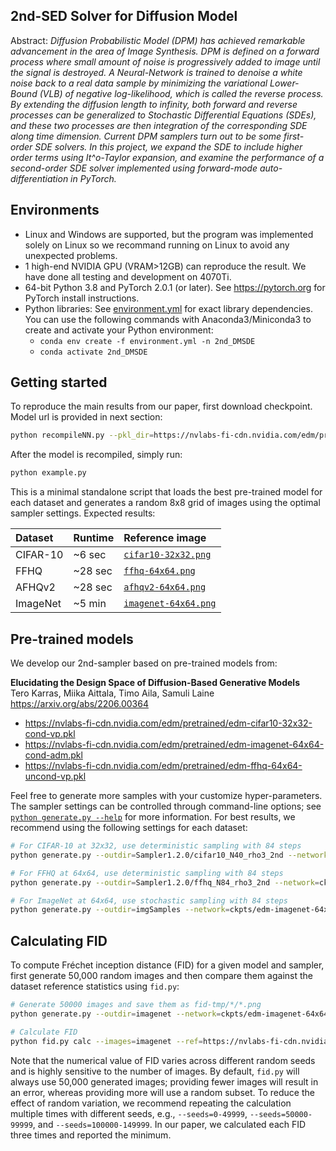 ## 2nd-SED Solver for Diffusion Model</sub>

Abstract: *Diffusion Probabilistic Model (DPM) has achieved remarkable advancement in the area of Image Synthesis. DPM is defined on a forward process where small amount of noise is progressively added to image until the signal is destroyed. A Neural-Network is trained to denoise a white noise back to a real data sample by minimizing the variational Lower-Bound (VLB) of negative log-likelihood, which is called the reverse process. By extending the diffusion length to infinity, both forward and reverse processes can be generalized to Stochastic Differential Equations (SDEs), and these two processes are then integration of the corresponding SDE along time dimension. Current DPM samplers turn out to be some first-order SDE solvers. In this project, we expand the SDE to include higher order terms using It\^o-Taylor expansion, and examine the performance of a second-order SDE solver implemented using forward-mode auto-differentiation in PyTorch.*

## Environments

* Linux and Windows are supported, but the program was implemented solely on Linux so we recommand running on Linux to avoid any unexpected problems.
* 1 high-end NVIDIA GPU (VRAM>12GB) can reproduce the result. We have done all testing and development on 4070Ti.
* 64-bit Python 3.8 and PyTorch 2.0.1 (or later). See https://pytorch.org for PyTorch install instructions.
* Python libraries: See [environment.yml](./environment.yml) for exact library dependencies. You can use the following commands with Anaconda3/Miniconda3 to create and activate your Python environment:
  - `conda env create -f environment.yml -n 2nd_DMSDE`
  - `conda activate 2nd_DMSDE`

## Getting started

To reproduce the main results from our paper, first download checkpoint. Model url is provided in next section:

```.bash
python recompileNN.py --pkl_dir=https://nvlabs-fi-cdn.nvidia.com/edm/pretrained/edm-imagenet-64x64-cond-adm.pkl 
```

After the model is recompiled, simply run:

```.bash
python example.py
```

This is a minimal standalone script that loads the best pre-trained model for each dataset and generates a random 8x8 grid of images using the optimal sampler settings. Expected results:

| Dataset  | Runtime | Reference image
| :------- | :------ | :--------------
| CIFAR-10 | ~6 sec  | [`cifar10-32x32.png`](./docs/cifar10-32x32.png)
| FFHQ     | ~28 sec | [`ffhq-64x64.png`](./docs/ffhq-64x64.png)
| AFHQv2   | ~28 sec | [`afhqv2-64x64.png`](./docs/afhqv2-64x64.png)
| ImageNet | ~5 min  | [`imagenet-64x64.png`](./docs/imagenet-64x64.png)

## Pre-trained models

We develop our 2nd-sampler based on pre-trained models from:

**Elucidating the Design Space of Diffusion-Based Generative Models**<br>
Tero Karras, Miika Aittala, Timo Aila, Samuli Laine
<br>https://arxiv.org/abs/2206.00364<br>

- https://nvlabs-fi-cdn.nvidia.com/edm/pretrained/edm-cifar10-32x32-cond-vp.pkl
- https://nvlabs-fi-cdn.nvidia.com/edm/pretrained/edm-imagenet-64x64-cond-adm.pkl
- https://nvlabs-fi-cdn.nvidia.com/edm/pretrained/edm-ffhq-64x64-uncond-vp.pkl

Feel free to generate more samples with your customize hyper-parameters. The sampler settings can be controlled through command-line options; see [`python generate.py --help`](./docs/generate-help.txt) for more information. For best results, we recommend using the following settings for each dataset:

```.bash
# For CIFAR-10 at 32x32, use deterministic sampling with 84 steps
python generate.py --outdir=Sampler1.2.0/cifar10_N40_rho3_2nd --network=ckpts/edm-cifar10-32x32-cond-vp.pkl --batch=500 --seeds=0-99 --steps=84 --randn_like=ddb --rho=3 --subdirs

# For FFHQ at 64x64, use deterministic sampling with 84 steps
python generate.py --outdir=Sampler1.2.0/ffhq_N84_rho3_2nd --network=ckpts/edm-ffhq-64x64-uncond-vp.pkl --batch=250 --seeds=0-99 --steps=84 --randn_like=ddb --rho=3 --subdirs

# For ImageNet at 64x64, use stochastic sampling with 84 steps
python generate.py --outdir=imgSamples --network=ckpts/edm-imagenet-64x64-cond-adm.pkl --batch=100 --seeds=0-99 --steps=84 --randn_like=ddb --rho=3 --subdirs 
```

## Calculating FID

To compute Fr&eacute;chet inception distance (FID) for a given model and sampler, first generate 50,000 random images and then compare them against the dataset reference statistics using `fid.py`:

```.bash
# Generate 50000 images and save them as fid-tmp/*/*.png
python generate.py --outdir=imagenet --network=ckpts/edm-imagenet-64x64-cond-adm.pkl --batch=100 --seeds=0-49999 --steps=84 --randn_like=ddb --rho=3 --subdirs

# Calculate FID
python fid.py calc --images=imagenet --ref=https://nvlabs-fi-cdn.nvidia.com/edm/fid-refs/imagenet-64x64.npz
```

Note that the numerical value of FID varies across different random seeds and is highly sensitive to the number of images. By default, `fid.py` will always use 50,000 generated images; providing fewer images will result in an error, whereas providing more will use a random subset. To reduce the effect of random variation, we recommend repeating the calculation multiple times with different seeds, e.g., `--seeds=0-49999`, `--seeds=50000-99999`, and `--seeds=100000-149999`. In our paper, we calculated each FID three times and reported the minimum.
